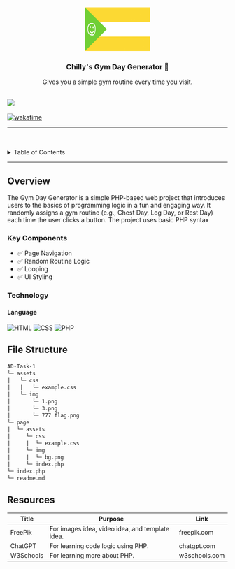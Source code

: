 <a name="readme-top">

<br/>

<br />
<div align="center">
  <a href="https://github.com/chillyboy07/">
  <!-- TODO: If you want to add logo or banner you can add it here -->
    <img src="./assets/img/777 flag.jpg" alt="777" width="150" height="100">
  </a>
<!-- TODO: Change Title to the name of the title of your Project -->
  <h3 align="center">Chilly's Gym Day Generator 💪</h3>
</div>
<!-- TODO: Make a short description -->
<div align="center">
   Gives you a simple gym routine every time you visit.
</div>

<br />

<!-- TODO: Change the zyx-0314 into your github username  -->
<!-- TODO: Change the WD-Template-Project into the same name of your folder -->

![](https://visit-counter.vercel.app/counter.png?page=chillyboy07/AD-Task-1)

[![wakatime](https://wakatime.com/badge/user/018dd99a-4985-4f98-8216-6ca6fe2ce0f8/project/63501637-9a31-42f0-960d-4d0ab47977f8.svg)](https://wakatime.com/badge/user/018dd99a-4985-4f98-8216-6ca6fe2ce0f8/project/63501637-9a31-42f0-960d-4d0ab47977f8)

---

<br />
<br />

<!-- TODO: If you want to add more layers for your readme -->
<details>
  <summary>Table of Contents</summary>
  <ol>
    <li>
      <a href="#overview">Overview</a>
      <ol>
        <li>
          <a href="#key-components">Key Components</a>
        </li>
        <li>
          <a href="#technology">Technology</a>
        </li>
      </ol>
    </li>
    <li>
      <a href="#file-structure">File Structure</a>
    </li>
    <li>
      <a href="#resources">Resources</a>
    </li>
  </ol>
</details>

---

## Overview

<!-- TODO: To be changed -->
<!-- The following are just sample -->

The Gym Day Generator is a simple PHP-based web project that introduces users to the basics of programming logic in a fun and engaging way. It randomly assigns a gym routine (e.g., Chest Day, Leg Day, or Rest Day) each time the user clicks a button. The project uses basic PHP syntax

### Key Components

<!-- TODO: List of Key Components -->
<!-- The following are just sample -->

- ✅ Page Navigation
- ✅ Random Routine Logic
- ✅ Looping
- ✅ UI Styling

### Technology

<!-- TODO: List of Technology Used -->
#### Language
![HTML](https://img.shields.io/badge/HTML-E34F26?style=for-the-badge&logo=html5&logoColor=white)
![CSS](https://img.shields.io/badge/CSS-1572B6?style=for-the-badge&logo=css3&logoColor=white)
![PHP](https://img.shields.io/badge/PHP-777BB4?style=for-the-badge&logo=php&logoColor=white)


## File Structure

```
AD-Task-1
└─ assets
|   └─ css
|   |   └─ example.css
|   └─ img
|       └─ 1.png
|       └─ 3.png
|       └─ 777 flag.png
└─ page
|  └─ assets
|     └─ css
|     |  └─ example.css
|     └─ img
|     |  └─ bg.png
|     └─ index.php
└─ index.php
└─ readme.md
```


## Resources

<!-- TODO: Add References -->

| Title        | Purpose                                         | Link          |
| ------------ | ----------------------------------------------- | ------------- |
| FreePik      | For images idea, video idea, and template idea. | freepik.com   |
| ChatGPT      | For learning code logic using PHP.              | chatgpt.com   |
| W3Schools    | For learning more about PHP.                           | w3schools.com |

